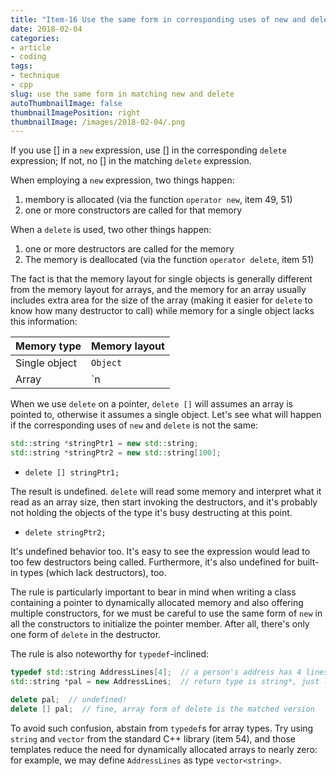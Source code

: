 ```yaml
---
title: "Item-16 Use the same form in corresponding uses of new and delete"
date: 2018-02-04
categories:
- article
- coding
tags:
- technique
- cpp
slug: use the same form in matching new and delete
autoThumbnailImage: false
thumbnailImagePosition: right
thumbnailImage: /images/2018-02-04/.png
---
```


If you use [] in a `new` expression, use [] in the corresponding `delete` expression; If not, no [] in the matching `delete` expression.
<!--more-->

When employing a `new` expression, two things happen:

1. membory is allocated (via the function `operator new`, item 49, 51)
2. one or more constructors are called for that memory

When a `delete` is used, two other things happen:

1. one or more destructors are called for the memory
2. The memory is deallocated (via the function `operator delete`, item 51)

The fact is that the memory layout for single objects is generally different from the memory layout for arrays, and the memory for an array usually includes extra area for the size of the array (making it easier for `delete` to know how many destructor to call) while memory for a single object lacks this information:

| Memory type   | Memory layout |
| ------------- | ------------- |
| Single object | `Object`      |
| Array         | `n            | Object | Object | Object | ...` |

When we use `delete` on a pointer, `delete []` will assumes an array is pointed to, otherwise it assumes a single object. Let's see what will happen if the corresponding uses of `new` and `delete` is not the same:

```cpp
std::string *stringPtr1 = new std::string;
std::string *stringPtr2 = new std::string[100];
```

* `delete [] stringPtr1;`

The result is undefined. `delete` will read some memory and interpret what it read as an array size, then start invoking the destructors, and it's probably not holding the objects of the type it's busy destructing at this point.

* `delete stringPtr2;`

It's undefined behavior too. It's easy to see the expression would lead to too few destructors being called. Furthermore, it's also undefined for built-in types (which lack destructors), too.

The rule is particularly important to bear in mind when writing a class containing a pointer to dynamically allocated memory and also offering multiple constructors, for we must be careful to use the same form of `new` in all the constructors to initialize the pointer member. After all, there's only one form of `delete` in the destructor.

The rule is also noteworthy for `typedef`-inclined:

```cpp
typedef std::string AddressLines[4];  // a person's address has 4 lines
std::string *pal = new AddressLines;  // return type is string*, just like "new string[4]" would

delete pal;  // undefined!
delete [] pal;  // fine, array form of delete is the matched version
```

To avoid such confusion, abstain from `typedef`s for array types. Try using `string` and `vector` from the standard C++ library (item 54), and those templates reduce the need for dynamically allocated arrays to nearly zero: for example, we may define `AddressLines` as type `vector<string>`.